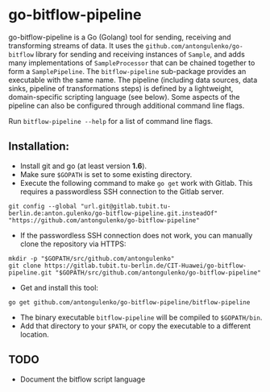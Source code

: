 # go-bitflow-pipeline
go-bitflow-pipeline is a Go (Golang) tool for sending, receiving and transforming streams of data.
It uses the `github.com/antongulenko/go-bitflow` library for sending and receiving instances of `Sample`, and adds many implementations of `SampleProcessor` that can be chained together to form a `SamplePipeline`.
The `bitflow-pipeline` sub-package provides an executable with the same name.
The pipeline (including data sources, data sinks, pipeline of transformations steps) is defined by a lightweight, domain-specific scripting language (see below).
Some aspects of the pipeline can also be configured through additional command line flags.

Run `bitflow-pipeline --help` for a list of command line flags.

## Installation:
* Install git and go (at least version **1.6**).
* Make sure `$GOPATH` is set to some existing directory.
* Execute the following command to make `go get` work with Gitlab. This requires a passwordless SSH connection to the Gitlab server.

```shell
git config --global "url.git@gitlab.tubit.tu-berlin.de:anton.gulenko/go-bitflow-pipeline.git.insteadOf" "https://github.com/antongulenko/go-bitflow-pipeline"
```

* If the passwordless SSH connection does not work, you can manually clone the repository via HTTPS:

```shell
mkdir -p "$GOPATH/src/github.com/antongulenko"
git clone https://gitlab.tubit.tu-berlin.de/CIT-Huawei/go-bitflow-pipeline.git "$GOPATH/src/github.com/antongulenko/go-bitflow-pipeline" 
```

* Get and install this tool:

```shell
go get github.com/antongulenko/go-bitflow-pipeline/bitflow-pipeline
```

* The binary executable `bitflow-pipeline` will be compiled to `$GOPATH/bin`.
 * Add that directory to your `$PATH`, or copy the executable to a different location.

## TODO
* Document the bitflow script language

